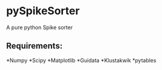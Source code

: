 pySpikeSorter
=============

A pure python Spike sorter

Requirements:
-------------
*Numpy
*Scipy
*Matplotlib
*Guidata
*Klustakwik
*pytables
